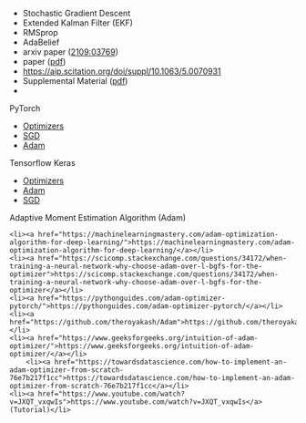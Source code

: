 <!-- wp:list -->
<ul><li>Stochastic Gradient Descent</li>
    <li>Extended Kalman Filter (EKF)</li>
    <li>RMSprop</li>
    <li>AdaBelief</li>
    <li>arxiv paper (<a href="https://arxiv.org/abs/2109.03769">2109:03769</a>)</li><li>paper (<a href="https://www.diva-portal.org/smash/get/diva2:1627223/FULLTEXT01.pdf">pdf</a>)</li>
    <li><a href="https://aip.scitation.org/doi/suppl/10.1063/5.0070931">https://aip.scitation.org/doi/suppl/10.1063/5.0070931</a></li>
    <li>Supplemental Material (<a href="https://aip-prod-cdn.literatumonline.com/journals/content/jcp/2021/jcp.2021.155.issue-20/5.0070931/20211125/suppl/si.pdf?b92b4ad1b4f274c7087751811cabb28b62de34c95ad03a03114035292b3d3ba39211f1b2d571a3737559612822989685ad18695a62d8b406701302b3928bece3d61448ba7b18fbd6f498ea49ae63b8eb049edc14a944dca8ead85ba9d0482e307de19b9946fb85b25d769b18ca31d016851d150393c67cded4b1402a7902a4c6">pdf</a>)</li>
    <li></li>
</ul>
<!-- /wp:list -->

PyTorch
- [Optimizers](https://pytorch.org/docs/stable/optim.html)
- [SGD](https://pytorch.org/docs/stable/generated/torch.optim.SGD.html#torch.optim.SGD)
- [Adam](https://pytorch.org/docs/stable/generated/torch.optim.Adam.html#torch.optim.Adam)

Tensorflow Keras
- [Optimizers](https://www.tensorflow.org/api_docs/python/tf/keras/optimizers)
- [Adam](https://www.tensorflow.org/api_docs/python/tf/keras/optimizers/Adam)
- [SGD](https://www.tensorflow.org/api_docs/python/tf/keras/optimizers/SGD)
        
Adaptive Moment Estimation Algorithm (Adam)

    <li><a href="https://machinelearningmastery.com/adam-optimization-algorithm-for-deep-learning/">https://machinelearningmastery.com/adam-optimization-algorithm-for-deep-learning/</a></li>
    <li><a href="https://scicomp.stackexchange.com/questions/34172/when-training-a-neural-network-why-choose-adam-over-l-bgfs-for-the-optimizer">https://scicomp.stackexchange.com/questions/34172/when-training-a-neural-network-why-choose-adam-over-l-bgfs-for-the-optimizer</a></li>
    <li><a href="https://pythonguides.com/adam-optimizer-pytorch/">https://pythonguides.com/adam-optimizer-pytorch/</a></li>
    <li><a href="https://github.com/theroyakash/Adam">https://github.com/theroyakash/Adam</a></li>
    <li><a href="https://www.geeksforgeeks.org/intuition-of-adam-optimizer/">https://www.geeksforgeeks.org/intuition-of-adam-optimizer/</a></li>
        <li><a href="https://towardsdatascience.com/how-to-implement-an-adam-optimizer-from-scratch-76e7b217f1cc">https://towardsdatascience.com/how-to-implement-an-adam-optimizer-from-scratch-76e7b217f1cc</a></li>
    <li><a href="https://www.youtube.com/watch?v=JXQT_vxqwIs">https://www.youtube.com/watch?v=JXQT_vxqwIs</a> (Tutorial)</li>

